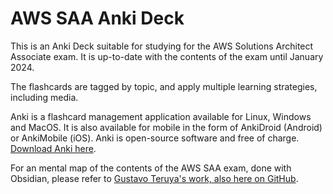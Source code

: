 # AWS SAA Anki Deck

This is an Anki Deck suitable for studying for the AWS Solutions Architect Associate exam. It is up-to-date with the contents of the exam until January 2024.

The flashcards are tagged by topic, and apply multiple learning strategies, including media.

Anki is a flashcard management application available for Linux, Windows and MacOS. It is also available for mobile in the form of AnkiDroid (Android) or AnkiMobile (iOS). Anki is open-source software and free of charge. [Download Anki here](https://apps.ankiweb.net/).

For an mental map of the contents of the AWS SAA exam, done with Obsidian, please refer to [Gustavo Teruya's work, also here on GitHub](https://github.com/GTeru/aws_studies_obsidian).


